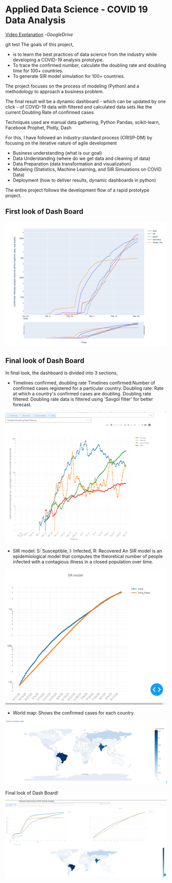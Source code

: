 # Applied Data Science - COVID 19 Data Analysis

[Video Explanation](https://drive.google.com/file/d/1kd--roOhrPkfHhMqVT6zEelXM4pEHzY7/view?usp=sharing) -_GoogleDrive_

git test
The goals of this project,
* is to learn the best practices of data science from the industry while developing a COVID-19 analysis prototype.
* To trace the confirmed number, calculate the doubling rate and doubling time for 100+ countries.
* To generate SIR model simulation for 100+ countries.

The project focuses on the process of modeling (Python) and a methodology to approach a business problem.

The final result will be a dynamic dashboard - which can be updated by one click - of COVID-19 data with filtered and calculated data sets like the current Doubling Rate of confirmed cases

Techniques used are manual data gathering, Python Pandas, scikit-learn, Facebook Prophet, Plotly, Dash

For this, I have followed an industry-standard process (CRISP-DM) by focusing on the iterative nature of agile development

* Business understanding (what is our goal)
* Data Understanding (where do we get data and cleaning of data)
* Data Preparation (data transformation and visualization)
* Modeling (Statistics, Machine Learning, and SIR Simulations on COVID Data)
* Deployment (how to deliver results, dynamic dashboards in python)

The entire project follows the development flow of a rapid prototype project.

## First look of Dash Board

![First dynamic dashboard](/reports/figures/plotly_result.png)

## Final look of Dash Board
In final look, the dashboard is divided into 3 sections,

* Timelines confirmed, doubling rate
  Timelines confirmed:Number of confirmed cases registered for a particular country. 
  Doubling rate: Rate at which a country's confirmed cases are doubling. 
  Doubling rate filtered: Doubling rate data is filtered using 'Savgol filter' for better forecast.
  
![Timeline](/reports/figures/Timeline_dash_2.PNG)

* SIR model: S: Susceptible, I: Infected, R: Recovered
  An SIR model is an epidemiological model that computes the theoretical number of people infected with a contagious illness in a closed population over time.

![SIR model](/reports/figures/SIR_dash.PNG)

* World map: Shows the confirmed cases for each country.

![World Map](/reports/figures/World_map.PNG)

Final look of Dash Board!

![Final dynamic dashboard](/reports/figures/Final.PNG)

